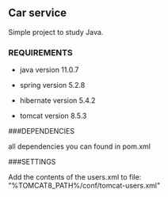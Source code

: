 ## Car service
Simple project to study Java.

### REQUIREMENTS
- java version 11.0.7

- spring version 5.2.8

- hibernate version 5.4.2

- tomcat version 8.5.3

###DEPENDENCIES

all dependencies you can found in pom.xml

###SETTINGS

Add the contents of the users.xml to file:
"%TOMCAT8_PATH%/conf/tomcat-users.xml"